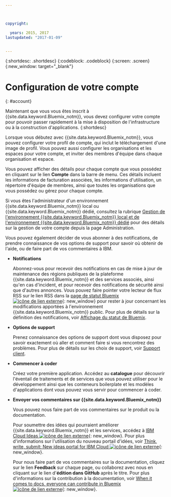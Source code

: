 ```yaml
---



copyright:

  years: 2015, 2017
lastupdated: "2017-01-09"


---
```


{:shortdesc: .shortdesc}
{:codeblock: .codeblock}
{:screen: .screen}
{:new_window: target="_blank"}

<!-- staging only content beginning -->

# Configuration de votre compte
{: #account}

Maintenant que vous vous êtes inscrit à {{site.data.keyword.Bluemix_notm}}, vous devez configurer votre compte pour pouvoir passer rapidement à la mise à disposition de l'infrastructure ou à la construction d'applications.
{:shortdesc}

Lorsque vous débutez avec {{site.data.keyword.Bluemix_notm}}, vous pouvez configurer votre profil de compte, qui inclut le téléchargement d'une image de profil. Vous pouvez aussi configurer les organisations et les espaces pour votre compte, et inviter des membres d'équipe dans chaque organisation et espace. 

Vous pouvez afficher des détails pour chaque compte que vous possédez en cliquant sur le lien **Compte** dans la barre de menu. Ces détails incluent les informations de facturation associées, les informations d'utilisation, un répertoire d'équipe de membres, ainsi que toutes les organisations que vous possédez ou gérez pour chaque compte. 

Si vous êtes l'administrateur d'un environnement {{site.data.keyword.Bluemix_notm}} local ou {{site.data.keyword.Bluemix_notm}} dédié, consultez la rubrique [Gestion de l'environnement {{site.data.keyword.Bluemix_notm}} local et de l'environnement {{site.data.keyword.Bluemix_notm}} dédié](/docs/admin/index.html#mng) pour des détails sur la gestion de votre compte depuis la page Administration.

Vous pouvez également décider de vous abonner à des notifications, de prendre connaissance de vos options de support pour savoir où obtenir de l'aide, ou de faire part de vos commentaires à IBM.  

- **Notifications** 
  
  Abonnez-vous pour recevoir des notifications en cas de mise à jour de maintenance des régions publiques de la plateforme {{site.data.keyword.Bluemix_notm}} et des services associés, ainsi qu'en cas d'incident, et pour recevoir des notifications de sécurité ainsi que d'autres annonces. Vous pouvez faire pointer votre lecteur de flux RSS sur le lien RSS dans la [page de statut Bluemix ![icône de lien externe](../icons/launch-glyph.svg)](http://ibm.biz/Bluemixstatus){: new_window} pour rester à jour concernant les modifications apportées à l'environnement {{site.data.keyword.Bluemix_notm}} public.  Pour plus de détails sur la définition des notifications, voir [Affichage du statut de Bluemix](/docs/support/index.html#viewing-bluemix-status).

- **Options de support** 
  
  Prenez connaissance des options de support dont vous disposez pour savoir exactement où aller et comment faire si vous rencontrez des problèmes. Pour plus de détails sur les choix de support, voir [Support client](/docs/support/index.html#getting-customer-support).

- **Commencer à coder** 
  
  Créez votre première application. Accédez au **catalogue** pour découvrir l'éventail de traitements et de services que vous pouvez utiliser pour le développement ainsi que les conteneurs boilerplate et les modèles d'applications dont vous pouvez vous servir pour commencer à coder.

- **Envoyer vos commentaires sur {{site.data.keyword.Bluemix_notm}}** 
  
  Vous pouvez nous faire part de vos commentaires sur le produit ou la documentation. 
  
  Pour soumettre des idées qui pourraient améliorer {{site.data.keyword.Bluemix_notm}}  et les services, accédez à [IBM Cloud Ideas ![icône de lien externe](../icons/launch-glyph.svg)](https://ibmcloud.ideas.aha.io){: new_window}. Pour plus d'informations sur l'utilisation du nouveau portail d'idées, voir [Think, write, submit: New ideas portal for IBM Cloud ![icône de lien externe](../icons/launch-glyph.svg)](https://developer.ibm.com/bluemix/2016/10/05/think-write-submit/){: new_window}. 
  
  Pour nous faire part de vos commentaires sur la documentation, cliquez sur le lien **Feedback** sur chaque page, ou collaborez avec nous en cliquant sur le lien d'**édition dans GitHub** après le titre. Pour plus d'informations sur la contribution à la documentation, voir [When it comes to docs, everyone can contribute in Bluemix ![icône de lien externe](../icons/launch-glyph.svg)](https://developer.ibm.com/bluemix/2016/01/13/bluemix-docs-now-open-source-on-github/){: new_window}.

